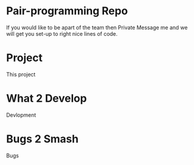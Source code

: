 # Pair-programming Repo
If you would like to be apart of the team then Private Message me and we will get you set-up to right nice lines of code. 

# Project

This project 


# What 2 Develop

Devlopment

# Bugs 2 Smash
Bugs
